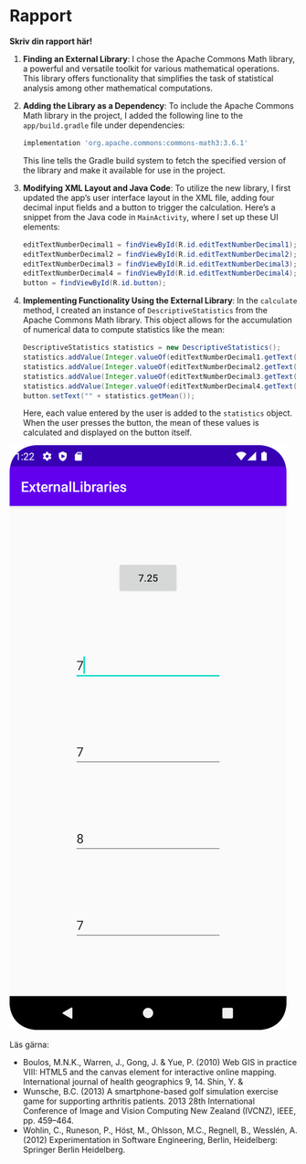 
# Rapport

**Skriv din rapport här!**

1. **Finding an External Library**:
   I chose the Apache Commons Math library, a powerful and versatile toolkit for various mathematical operations. This library offers functionality that simplifies the task of statistical analysis among other mathematical computations.

2. **Adding the Library as a Dependency**:
   To include the Apache Commons Math library in the project, I added the following line to the `app/build.gradle` file under dependencies:
   ```groovy
   implementation 'org.apache.commons:commons-math3:3.6.1'
   ```
   This line tells the Gradle build system to fetch the specified version of the library and make it available for use in the project.

3. **Modifying XML Layout and Java Code**:
   To utilize the new library, I first updated the app’s user interface layout in the XML file, adding four decimal input fields and a button to trigger the calculation. Here’s a snippet from the Java code in `MainActivity`, where I set up these UI elements:
   ```java
   editTextNumberDecimal1 = findViewById(R.id.editTextNumberDecimal1);
   editTextNumberDecimal2 = findViewById(R.id.editTextNumberDecimal2);
   editTextNumberDecimal3 = findViewById(R.id.editTextNumberDecimal3);
   editTextNumberDecimal4 = findViewById(R.id.editTextNumberDecimal4);
   button = findViewById(R.id.button);
   ```

4. **Implementing Functionality Using the External Library**:
   In the `calculate` method, I created an instance of `DescriptiveStatistics` from the Apache Commons Math library. This object allows for the accumulation of numerical data to compute statistics like the mean:
   ```java
   DescriptiveStatistics statistics = new DescriptiveStatistics();
   statistics.addValue(Integer.valueOf(editTextNumberDecimal1.getText().toString()));
   statistics.addValue(Integer.valueOf(editTextNumberDecimal2.getText().toString()));
   statistics.addValue(Integer.valueOf(editTextNumberDecimal3.getText().toString()));
   statistics.addValue(Integer.valueOf(editTextNumberDecimal4.getText().toString()));
   button.setText("" + statistics.getMean());
   ```
   Here, each value entered by the user is added to the `statistics` object. When the user presses the button, the mean of these values is calculated and displayed on the button itself.

![](android1.png)

Läs gärna:

- Boulos, M.N.K., Warren, J., Gong, J. & Yue, P. (2010) Web GIS in practice VIII: HTML5 and the canvas element for interactive online mapping. International journal of health geographics 9, 14. Shin, Y. &
- Wunsche, B.C. (2013) A smartphone-based golf simulation exercise game for supporting arthritis patients. 2013 28th International Conference of Image and Vision Computing New Zealand (IVCNZ), IEEE, pp. 459–464.
- Wohlin, C., Runeson, P., Höst, M., Ohlsson, M.C., Regnell, B., Wesslén, A. (2012) Experimentation in Software Engineering, Berlin, Heidelberg: Springer Berlin Heidelberg.
